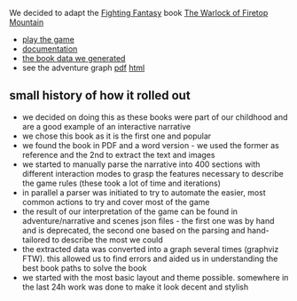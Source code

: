 We decided to adapt the [Fighting Fantasy](https://www.fightingfantasy.com/) book
[The Warlock of Firetop Mountain](https://www.amazon.co.uk/Fighting-Fantasy-Warlock-Firetop-Mountain/dp/1407181300)

- [play the game](https://josepedrodias.github.io/non-linear/)
- [documentation](documentation.md)
- [the book data we generated](adventure/scenes.json)
- see the adventure graph
  [pdf](https://josepedrodias.github.io/non-linear/graph.pdf)
  [html](https://josepedrodias.github.io/non-linear/graph.html)

## small history of how it rolled out

- we decided on doing this as these books were part of our childhood and are a good example of an interactive narrative
- we chose this book as it is the first one and popular
- we found the book in PDF and a word version - we used the former as reference and the 2nd to extract the text and images
- we started to manually parse the narrative into 400 sections with different interaction modes to grasp the features necessary to describe the game rules (these took a lot of time and iterations)
- in parallel a parser was initiated to try to automate the easier, most common actions to try and cover most of the game
- the result of our interpretation of the game can be found in adventure/narrative and scenes json files - the first one was by hand and is deprecated, the second one based on the parsing and hand-tailored to describe the most we could
- the extracted data was converted into a graph several times (graphviz FTW). this allowed us to find errors and aided us in understanding the best book paths to solve the book
- we started with the most basic layout and theme possible. somewhere in the last 24h work was done to make it look decent and stylish
